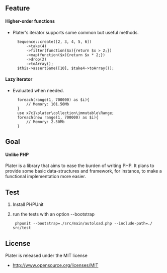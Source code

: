 
Feature
--------
#### Higher-order functions ####

* Plater's iterator supports some common but useful methods.

        Sequence::create([2, 3, 4, 5, 6])
            ->take(4)
            ->filter(function($x){return $x > 2;})
            ->map(function($x){return $x * 2;})
            ->drop(2)
            ->toArray();
        $this->assertSame([10], $take4->toArray());

#### Lazy iterator ####

* Evaluated when needed.

        foreach(range(1, 700000) as $i){
            // Memory: 101.50Mb
        }
        use x7c1\plater\collection\immutable\Range;
        foreach(new range(1, 700000) as $i){
            // Memory: 2.50Mb
        }

Goal
--------
#### Unlike PHP ####

Plater is a library that aims to ease the burden of writing PHP.
It plans to provide some basic data-structures and framework, 
for instance, to make a functional implementation more easier.

Test
--------

1. Install PHPUnit

2. run the tests with an option --bootstrap

        phpunit --bootstrap=./src/main/autoload.php --include-path=./ src/test
        
License
--------

Plater is released under the MIT license

* http://www.opensource.org/licenses/MIT
